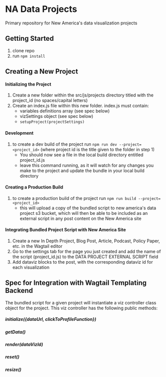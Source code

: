 # NA Data Projects

Primary repository for New America's data visualization projects

## Getting Started

1. clone repo
2. run ``` npm install ```

## Creating a New Project

#### Initializing the Project
1. Create a new folder within the src/js/projects directory titled with the project_id (no spaces/capital letters)
2. Create an index.js file within this new folder.  index.js must contain:
    * variables definitions array (see spec below)
    * vizSettings object (see spec below)
    * ``` setupProject(projectSettings) ```

#### Development

1. to create a dev build of the project run ``` npm run dev --project=<project_id> ``` 
(where project id is the title given to the folder in step 1) 
    * You should now see a file in the local build directory entitled project_id.js
    * leave this command running, as it will watch for any changes you make to the project and update the bundle in your local build directory
    
#### Creating a Production Build
1. to create a production build of the project run ``` npm run build --project=<project_id> ```
    * this will upload a copy of the bundled script to new america's data project s3 bucket, which will then be able to be included as an external script in any post content on the New America site  
    
#### Integrating Bundled Project Script with New America Site
1. Create a new In Depth Project, Blog Post, Article, Podcast, Policy Paper, etc. in the Wagtail editor
2. Go to the settings tab for the page you just created and add the name of the script (project_id.js) to the DATA PROJECT EXTERNAL SCRIPT field
3. Add dataviz blocks to the post, with the corresponding dataviz id for each visualization



## Spec for Integration with Wagtail Templating Backend

The bundled script for a given project will instantiate a viz controller class object for the project.  This viz controller has the following public methods:


##### initialize({dataUrl, clickToProfileFunction})

##### getData()
##### render(dataVizId)
##### reset()
##### resize()


